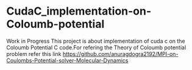 # CudaC_implementation-on-Coloumb-potential

Work in Progress
This project is about implementation of cuda c on the Coloumb Potential C code.For refering the Theory of Coloumb potential 
problem refer this link https://github.com/anuragdogra2192/MPI-on-Coulombs-Potential-solver-Molecular-Dynamics 

